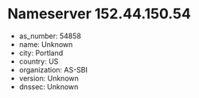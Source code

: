 # Nameserver 152.44.150.54

* as_number: 54858
* name: Unknown
* city: Portland
* country: US
* organization: AS-SBI
* version: Unknown
* dnssec: Unknown
